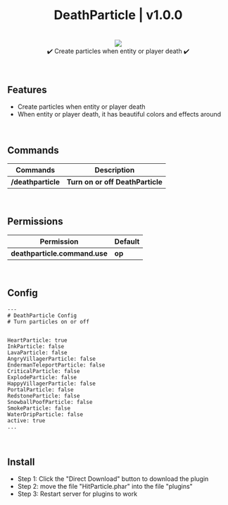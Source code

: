 <div align="center">
<h1>DeathParticle | v1.0.0<h1>
</div>
<p align="center">
<a href="https://poggit.pmmp.io/p/DeathParticle"><img src="https://poggit.pmmp.io/shield.state/DeathParticle">
</a>
<br>
✔️ Create particles when entity or player death ✔️
</p>

<br>

## Features
- Create particles when entity or player death
- When entity or player death, it has beautiful colors and effects around

<br>

## Commands
| **Commands** | **Description** |
| --- | --- |
| **/deathparticle** | **Turn on or off DeathParticle** |

<br>

## Permissions
| **Permission** | **Default** |
| --- | --- |
| **deathparticle.command.use** | **op** |
	
<br>

## Config
```
---
# DeathParticle Config
# Turn particles on or off


HeartParticle: true
InkParticle: false
LavaParticle: false
AngryVillagerParticle: false
EndermanTeleportParticle: false
CriticalParticle: false
ExplodeParticle: false
HappyVillagerParticle: false
PortalParticle: false
RedstoneParticle: false
SnowballPoofParticle: false
SmokeParticle: false
WaterDripParticle: false
active: true
...
```

<br>

## Install
- Step 1: Click the "Direct Download" button to download the plugin
- Step 2: move the file "HitParticle.phar" into the file "plugins"
- Step 3: Restart server for plugins to work


